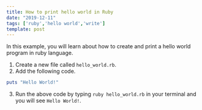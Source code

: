 ```yaml
---
title: How to print hello world in Ruby
date: "2019-12-11"
tags: ['ruby','hello world','write']
template: post
---
```


In this example, you will learn about how to create and print a hello world program in ruby language.

1. Create a new file called `hello_world.rb`.
2. Add the following code.

```rb:title=hello_world.rb
puts "Hello World!"
```

3. Run the above code by typing `ruby hello_world.rb` in your terminal and you will see `Hello World!`.
